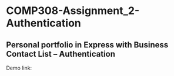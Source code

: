 # COMP308-Assignment_2-Authentication

## Personal portfolio in Express with Business Contact List – Authentication

Demo link: 